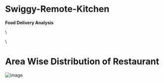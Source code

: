 # Swiggy-Remote-Kitchen
**Food Delivery Analysis**

\

\


# Area Wise Distribution of Restaurant
![image](https://github.com/Swati-Latta/Swiggy-Remote-Kitchen/assets/134490572/51e949ce-bd9d-4d77-95fb-e90c738f78d3)
